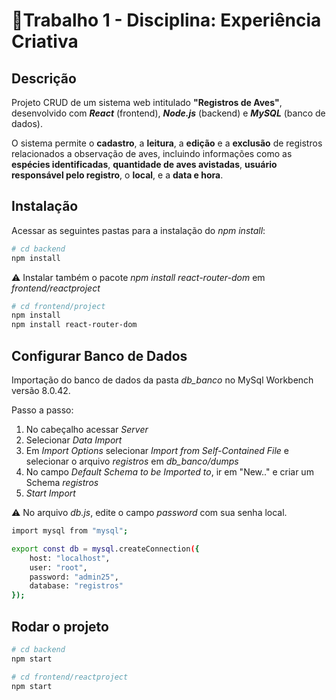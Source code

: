 # :notebook:Trabalho 1 - Disciplina: Experiência Criativa

## Descrição

Projeto CRUD de um sistema web intitulado **"Registros de Aves"**, desenvolvido com _**React**_ (frontend), _**Node.js**_ (backend) e _**MySQL**_ (banco de dados).

O sistema permite o **cadastro**, a **leitura**, a **edição** e a **exclusão** de registros relacionados a observação de aves, incluindo informações como as **espécies identificadas**, 
**quantidade de aves avistadas**, **usuário responsável pelo registro**, o **local**, e a **data e hora**.

## Instalação
Acessar as seguintes pastas para a instalação do _npm install_:
```bash
# cd backend
npm install
```

:warning: Instalar também o pacote _npm install react-router-dom_ em _frontend/reactproject_
```bash
# cd frontend/project
npm install
npm install react-router-dom
```

## Configurar Banco de Dados

Importação do banco de dados da pasta _db_banco_ no MySql Workbench versão 8.0.42.

Passo a passo:

1. No cabeçalho acessar _Server_
2. Selecionar _Data Import_
3. Em _Import Options_ selecionar _Import from Self-Contained File_ e selecionar o arquivo _registros_ em _db_banco/dumps_  
4. No campo _Default Schema to be Imported to_, ir em "New.." e criar um Schema _registros_
5. _Start Import_ 

:warning: No arquivo _db.js_, edite o campo _password_ com sua senha local.
```bash
import mysql from "mysql";

export const db = mysql.createConnection({
    host: "localhost",
    user: "root",
    password: "admin25",
    database: "registros"
});

```

## Rodar o projeto

```bash
# cd backend
npm start
```

```bash
# cd frontend/reactproject
npm start
```

